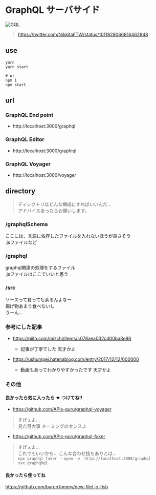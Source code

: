 # GraphQL サーバサイド

![GQL](https://pbs.twimg.com/media/DgsXLk_X4AEKiJJ.jpg "GQL")
> https://twitter.com/NikkitaFTW/status/1011928066816462848


## use

```
yarn
yarn start

# or
npm i
npm start
```

## url

### GraphQL End point
- http://localhost:3000/graphql

### GraphQL Editor
- http://localhost:3000/graphiql

### GraphQL Voyager
- http://localhost:3000/voyager

## directory
> ディレクトリはどんな構成にすればいいんだ...  
> アドバイスあったらお願いします。

### /graphqlSchema
ここには、言語に依存したファイルを入れないほうが良さそう  
.jsファイルなど

### /graphql
graphql関連の処理をするファイル  
.jsファイルはここでいいと思う

### /src
ソースって買っても余るんよなー  
揚げ物あまり食べないし  
うーん...


### 参考にした記事
- https://qiita.com/mizchi/items/c078aea032cd00ba3e86
  - 記事が丁寧でした 天才かよ

- https://ushumpei.hatenablog.com/entry/2017/12/12/000000
  - 動画もあってわかりやすかったです 天才かよ


### その他
#### 良かったら気に入ったら **★** つけてね!!

- https://github.com/APIs-guru/graphql-voyager
> すげぇよ...  
> 見た目大事
> ネーミングのセンスよ


- https://github.com/APIs-guru/graphql-faker
> すげぇよ...  
> これでもいいかも... こんな合わせ技もありとは...  
> `npx graphql-faker --open -e  http://localhost:3000/graphql xxx.graphqhql`

#### 良かったら使ってね
https://github.com/baronTommy/new-filet-o-fish
